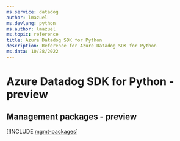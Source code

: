```yaml
---
ms.service: datadog
author: lmazuel
ms.devlang: python
ms.author: lmazuel
ms.topic: reference
title: Azure Datadog SDK for Python
description: Reference for Azure Datadog SDK for Python
ms.data: 10/28/2022
---
```

# Azure Datadog SDK for Python - preview

## Management packages - preview
[!INCLUDE [mgmt-packages](datadog-mgmt-index.md)]
